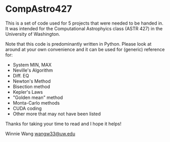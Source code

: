 # CompAstro427

This is a set of code used for 5 projects that were needed to be handed in.
It was intended for the Computational Astrophyics class (ASTR 427) in the University of Washington.

Note that this code is predominantly written in Python.
Please look at around at your own convenience and it can be used for (generic) reference for:

- System MIN, MAX
- Neville's Algorithm
- Diff. EQ
- Newton's Method
- Bisection method
- Kepler's Laws
- "Golden mean" method
- Monta-Carlo methods
- CUDA coding
- Other more that may not have been listed

Thanks for taking your time to read and I hope it helps!

Winnie Wang
wangw33@uw.edu
